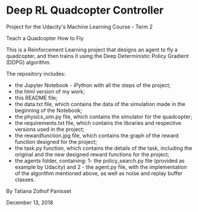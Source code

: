 # Deep RL Quadcopter Controller

Project for the Udacity's Machine Learning Course - Term 2

Teach a Quadcopter How to Fly

This is a Reinforcement Learning project that designs an agent to fly a quadcopter, and then trains it using the Deep Deterministic Policy Gradient (DDPG) algorithm.

The repository includes:

* the Jupyter Notebook - iPython with all the steps of the project;
* the html version of my work;
* this README file;
* the data.txt file, which contains the data of the simulation made in the beginning of the Notebook;
* the physics_sim.py file, which contains the simulator for the quadcopter;
* the requirements.txt file, which contains the libraries and respective versions used in the project;
* the rewardfunction.jpg file, which contains the graph of the reward function designed for the project;
* the task.py function, which contains the details of the task, including the original and the new designed reward functions for the project;
* the agents folder, containing: 1- the policy_search.py file (provided as example by Udacity) and 2 - the agent.py file, with the implementation of the algorithm mentioned above, as well as noise and replay buffer classes.

By Tatiana Zolhof Panisset

December 13, 2018
